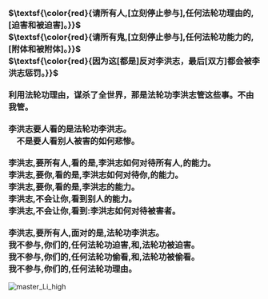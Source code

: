 <h3>
<br>$\textsf{\color{red}{请所有人,[立刻停止参与],任何法轮功理由的,[迫害和被迫害]。}}$
<br>$\textsf{\color{red}{请所有鬼,[立刻停止参与],任何法轮功能力的,[附体和被附体]。}}$
<br>$\textsf{\color{red}{因为这[都是]反对李洪志，最后[双方]都会被李洪志惩罚。}}$
<br>
<br>利用法轮功理由，谋杀了全世界，那是法轮功李洪志管这些事。不由我管。
<br>
<br>李洪志要人看的是法轮功李洪志。
<br>　不是要人看别人被害的如何悲惨。
<br>
<br>李洪志,要所有人,看的是,李洪志如何对待所有人,的能力。
<br>李洪志,要你,看的是,李洪志如何对待你,的能力。
<br>李洪志,要你,看的是,李洪志的能力。
<br>李洪志,不会让你,看到别人的能力。
<br>李洪志,不会让你,看到:李洪志如何对待被害者。
<br>
<br>李洪志,要所有人,面对的是,法轮功李洪志。
<br>我不参与,你们的,任何法轮功迫害,和,法轮功被迫害。
<br>我不参与,你们的,任何法轮功偷看,和,法轮功被偷看。
<br>我不参与,你们的,任何法轮功理由。
</h3>

![master_Li_high](https://github.com/user-attachments/assets/1d088a6e-5106-4616-8f01-58e80da82e53)

